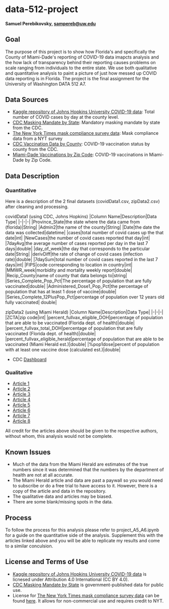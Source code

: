 # data-512-project
#### Samuel Perebikovsky, sampereb@uw.edu

## Goal
The purpose of this project is to show how Florida's and specifically the County of Miami-Dade's reporting of COVID-19 data imapcts analysis and the how lack of transparency behind their reporting causes problems on scale ranging from individuals to the entire state. We use both qualitative and quantitative analysis to paint a picture of just how messed up COVID data reporting is in Florida. The project is the final assignment for the University of Washington DATA 512 A7. 


## Data Sources
- [Kaggle repository of Johns Hopkins University COVID-19 data](https://www.kaggle.com/antgoldbloom/covid19-data-from-john-hopkins-university?select=RAW_us_confirmed_cases.csv): Total number of COVID cases by day at the county level.
- [CDC Masking Mandate by State](https://data.cdc.gov/Policy-Surveillance/U-S-State-and-Territorial-Public-Mask-Mandates-Fro/62d6-pm5i): Mandatory masking mandate by state from the CDC.
- [The New York Times mask compliance survey data](https://github.com/nytimes/covid-19-data/tree/master/mask-use): Mask compliance data from a NYT survey
- [CDC Vaccination Data by County](https://data.cdc.gov/Vaccinations/COVID-19-Vaccinations-in-the-United-States-County/8xkx-amqh/data): COVID-19 vaccination status by county from the CDC.
- [Miami-Dade Vaccinations by Zip Code](https://www.miamiherald.com/news/coronavirus/article254801602.html): COVID-19 vaccinations in Miami-Dade by Zip Code.


## Data Description

### Quantitative

Here is a description of the 2 final datasets (covidData1.csv, zipData2.csv) after cleaning and processing.

covidData1 (using CDC, Johns Hopkins)
|Column Name|Description|Data Type|
|-|-|-|
|Province_State|the state where the data came from (florida)|String|
|Admin2|the name of the county|String|
|Date|the date the data was collected|datetime|
|cases|total number of covid cases up the that date|int|
|NewCases|the number of covid cases reported that day|int|
|7dayAvg|the average number of cases reported per day in the last 7 days|double|
|day_of_week|the day that corresponds to the particular date|String|
|derivDiff|the rate of change of covid cases (infection rate)|double|
|7daySum|total number of covid cases reported in the last 7 days|int|
|FIPS|code corresponding to location in country|int|
|MMWR_week|morbidity and mortality weekly report|double|
|Recip_County|name of county that data belongs to|string|
|Series_Complete_Pop_Pct|The percentage of population that are fully vaccinated|double|
|Administered_Dose1_Pop_Pct|the percentage of population that has at least 1 dose of vaccine|double|
|Series_Complete_12PlusPop_Pct|percentage of population over 12 years old fully vaccinated| double|

zipData2 (using Miami Herald)
|Column Name|Description|Data Type|
|-|-|-|
|ZCTA|zip code|int|
|percent_fullvax_eligible_DOH|percentage of population that are able to be vaccinated (Florida dept. of health)|double|
|percent_fullvax_total_DOH|percentage of population that are fully vaccinated (Florida dept. of health)|double|
|percent_fullvax_eligible_herald|percentage of population that are able to be vaccinated (Miami Herald est.)|double|
|%pop1dose|percent of population with at least one vaccine dose (calculated est.)|double|

- CDC [Dashboard](https://covid.cdc.gov/covid-data-tracker/#county-view)

### Qualitative
- [Article 1](https://floridapolitics.com/archives/458515-miami-dade-90-vaccination-rate/)
- [Article 2](https://www.healthline.com/health-news/why-florida-now-has-the-lowest-covid-19-case-rate)
- [Article 3](https://www.tallahassee.com/story/news/local/state/2021/08/13/floridas-covid-numbers-cases-data-difficult-but-not-impossible-find-heres-how/8099274002/)
- [Article 4](https://www.wfla.com/community/health/coronavirus/lawsuit-filed-for-return-of-daily-covid-19-reports-in-florida/)
- [Article 5](https://www.miamiherald.com/news/coronavirus/article254801602.html)
- [Article 6](https://www.local10.com/news/local/2021/09/22/90-of-miami-dade-vaccinated-its-just-not-true-experts-say/)
- [Article 7](https://www.clickorlando.com/news/local/2020/11/26/florida-wont-release-covid-19-data-on-thanksgiving/)
- [Article 8](https://floridapolitics.com/archives/449831-florida-health-reports-impossible-vaccination-rates-withholds-confidential-covid-19-data-dems-say/)

All credit for the articles above should be given to the respective authors, without whom, this analysis would not be complete.

## Known Issues
- Much of the data from the Miami Herald are estimates of the true numbers since it was determined that the numbers by the department of health are not at all accurate.
- The Miami Herald article and data are past a paywall so you would need to subscribe or do a free trial to have access to it. However, there is a copy of the article and data in the repository.
- The qualitative data and articles may be biased.
- There are some blank/missing spots in the data.

## Process
To follow the process for this analysis please refer to project_A5_A6.ipynb for a guide on the quantitative side of the analysis. Supplement this with the articles linked above and you will be able to replicate my results and come to a similar conculsion.

## License and Terms of Use
- [Kaggle repository of Johns Hopkins University COVID-19 data](https://www.kaggle.com/antgoldbloom/covid19-data-from-john-hopkins-university?select=RAW_us_confirmed_cases.csv) is licnesed under Attribution 4.0 International (CC BY 4.0).
- [CDC Masking Mandate by State](https://data.cdc.gov/Policy-Surveillance/U-S-State-and-Territorial-Public-Mask-Mandates-Fro/62d6-pm5i) is government-published data for public use.
- License for [The New York Times mask compliance survey data](https://github.com/nytimes/covid-19-data/tree/master/mask-use) can be found [here](https://github.com/nytimes/covid-19-data/blob/master/LICENSE). It allows for non-commercial use and requires credit to NYT. 
